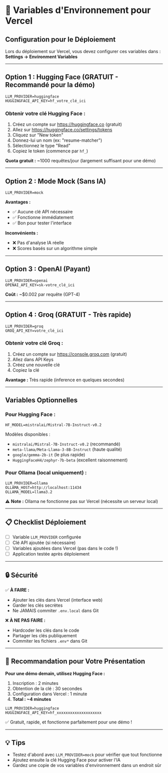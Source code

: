 # 🔑 Variables d'Environnement pour Vercel

## Configuration pour le Déploiement

Lors du déploiement sur Vercel, vous devez configurer ces variables dans :
**Settings → Environment Variables**

---

## Option 1 : Hugging Face (GRATUIT - Recommandé pour la démo)

```env
LLM_PROVIDER=huggingface
HUGGINGFACE_API_KEY=hf_votre_clé_ici
```

### Obtenir votre clé Hugging Face :
1. Créez un compte sur https://huggingface.co (gratuit)
2. Allez sur https://huggingface.co/settings/tokens
3. Cliquez sur "New token"
4. Donnez-lui un nom (ex: "resume-matcher")
5. Sélectionnez le type "Read"
6. Copiez le token (commence par `hf_`)

**Quota gratuit :** ~1000 requêtes/jour (largement suffisant pour une démo)

---

## Option 2 : Mode Mock (Sans IA)

```env
LLM_PROVIDER=mock
```

**Avantages :**
- ✅ Aucune clé API nécessaire
- ✅ Fonctionne immédiatement
- ✅ Bon pour tester l'interface

**Inconvénients :**
- ❌ Pas d'analyse IA réelle
- ❌ Scores basés sur un algorithme simple

---

## Option 3 : OpenAI (Payant)

```env
LLM_PROVIDER=openai
OPENAI_API_KEY=sk-votre_clé_ici
```

**Coût :** ~$0.002 par requête (GPT-4)

---

## Option 4 : Groq (GRATUIT - Très rapide)

```env
LLM_PROVIDER=groq
GROQ_API_KEY=votre_clé_ici
```

### Obtenir votre clé Groq :
1. Créez un compte sur https://console.groq.com (gratuit)
2. Allez dans API Keys
3. Créez une nouvelle clé
4. Copiez la clé

**Avantage :** Très rapide (inference en quelques secondes)

---

## Variables Optionnelles

### Pour Hugging Face :
```env
HF_MODEL=mistralai/Mistral-7B-Instruct-v0.2
```

Modèles disponibles :
- `mistralai/Mistral-7B-Instruct-v0.2` (recommandé)
- `meta-llama/Meta-Llama-3-8B-Instruct` (haute qualité)
- `google/gemma-2b-it` (le plus rapide)
- `HuggingFaceH4/zephyr-7b-beta` (excellent raisonnement)

### Pour Ollama (local uniquement) :
```env
LLM_PROVIDER=ollama
OLLAMA_HOST=http://localhost:11434
OLLAMA_MODEL=llama3.2
```

⚠️ **Note :** Ollama ne fonctionne pas sur Vercel (nécessite un serveur local)

---

## 📋 Checklist Déploiement

- [ ] Variable `LLM_PROVIDER` configurée
- [ ] Clé API ajoutée (si nécessaire)
- [ ] Variables ajoutées dans Vercel (pas dans le code !)
- [ ] Application testée après déploiement

---

## 🔒 Sécurité

✅ **À FAIRE :**
- Ajouter les clés dans Vercel (interface web)
- Garder les clés secrètes
- Ne JAMAIS commiter `.env.local` dans Git

❌ **À NE PAS FAIRE :**
- Hardcoder les clés dans le code
- Partager les clés publiquement
- Commiter les fichiers `.env*` dans Git

---

## 🎯 Recommandation pour Votre Présentation

**Pour une démo demain, utilisez Hugging Face :**

1. Inscription : 2 minutes
2. Obtention de la clé : 30 secondes
3. Configuration dans Vercel : 1 minute
4. **Total : ~4 minutes**

```env
LLM_PROVIDER=huggingface
HUGGINGFACE_API_KEY=hf_xxxxxxxxxxxxxxxxxxxx
```

✅ Gratuit, rapide, et fonctionne parfaitement pour une démo !

---

## 💡 Tips

- Testez d'abord avec `LLM_PROVIDER=mock` pour vérifier que tout fonctionne
- Ajoutez ensuite la clé Hugging Face pour activer l'IA
- Gardez une copie de vos variables d'environnement dans un endroit sûr
